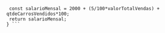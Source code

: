 ```Function calculaSalario(qtdeCarrosVendidos, valorTotalVendas) {
 const salarioMensal = 2000 + (5/100*valorTotalVendas) + qtdeCarrosVendidos*100; 
 return salarioMensal;
} ```